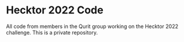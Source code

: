 # Hecktor 2022 Code

All code from members in the Qurit group working on the Hecktor 2022 challenge. This is a private repository.
